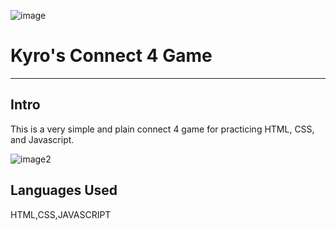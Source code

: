 ![image](https://i.imgur.com/vxnJzGC.gif)

# Kyro's Connect 4 Game

---
## Intro
This is a very simple and plain connect 4 game for practicing HTML, CSS, and Javascript.

![image2](https://i.imgur.com/4HGpN1M.png)


## Languages Used
HTML,CSS,JAVASCRIPT


